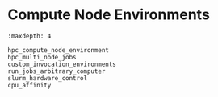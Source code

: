 # Compute Node Environments

```{toctree}
:maxdepth: 4

hpc_compute_node_environment
hpc_multi_node_jobs
custom_invocation_environments
run_jobs_arbitrary_computer
slurm_hardware_control
cpu_affinity
```
